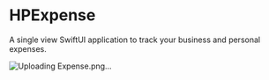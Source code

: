 # HPExpense
A single view SwiftUI application to track your business and personal expenses.

![Uploading Expense.png…]()
